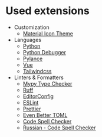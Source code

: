 # Used extensions

- Customization
  - [Material Icon Theme](https://marketplace.visualstudio.com/items?itemName=PKief.material-icon-theme)
- Languages
  - [Python](https://marketplace.visualstudio.com/items?itemName=ms-python.python)
  - [Python Debugger](https://marketplace.visualstudio.com/items?itemName=ms-python.debugpy)
  - [Pylance](https://marketplace.visualstudio.com/items?itemName=ms-python.vscode-pylance)
  - [Vue](https://marketplace.visualstudio.com/items?itemName=Vue.volar)
  - [Tailwindcss](https://marketplace.visualstudio.com/items?itemName=bradlc.vscode-tailwindcss)
- Linters & Formatters
  - [Mypy Type Checker](https://marketplace.visualstudio.com/items?itemName=ms-python.mypy-type-checker)
  - [Ruff](https://marketplace.visualstudio.com/items?itemName=charliermarsh.ruff)
  - [EditorConfig](https://marketplace.visualstudio.com/items?itemName=EditorConfig.EditorConfig)
  - [ESLint](https://marketplace.visualstudio.com/items?itemName=dbaeumer.vscode-eslint)
  - [Prettier](https://marketplace.visualstudio.com/items?itemName=esbenp.prettier-vscode)
  - [Even Better TOML](https://marketplace.visualstudio.com/items?itemName=tamasfe.even-better-toml)
  - [Code Spell Checker](https://marketplace.visualstudio.com/items?itemName=streetsidesoftware.code-spell-checker)
  - [Russian - Code Spell Checker](https://marketplace.visualstudio.com/items?itemName=streetsidesoftware.code-spell-checker-russian)
